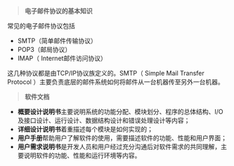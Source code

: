 >**电子邮件协议的基本知识**

常见的电子邮件协议包括

- SMTP（简单邮件传输协议）
- POP3（邮局协议）
- IMAP（ Internet邮件访问协议）

这几种协议都是由TCP/IP协议族定义的。SMTP（ Simple Mail Transfer Protocol ）主要负责底层的邮件系统如何将邮件从一台机器传至另外一台机器。



>**软件文档**

- **概要设计说明书**主要说明系统的功能分配、模块划分、程序的总体结构、I/O及接口设计、运行设计、数据结构设计和错误处理设计等内容；
- **详细设计说明书**着重描述每个模块是如何实现的；
- **用户手册**帮助用户了解软件的使用，需要描述软件的功能、性能和用户界面；
- **用户需求说明书**是开发人员和用户经过充分沟通后对软件需求的共同理解，主要说明软件的功能、性能和运行环境等内容。



































































